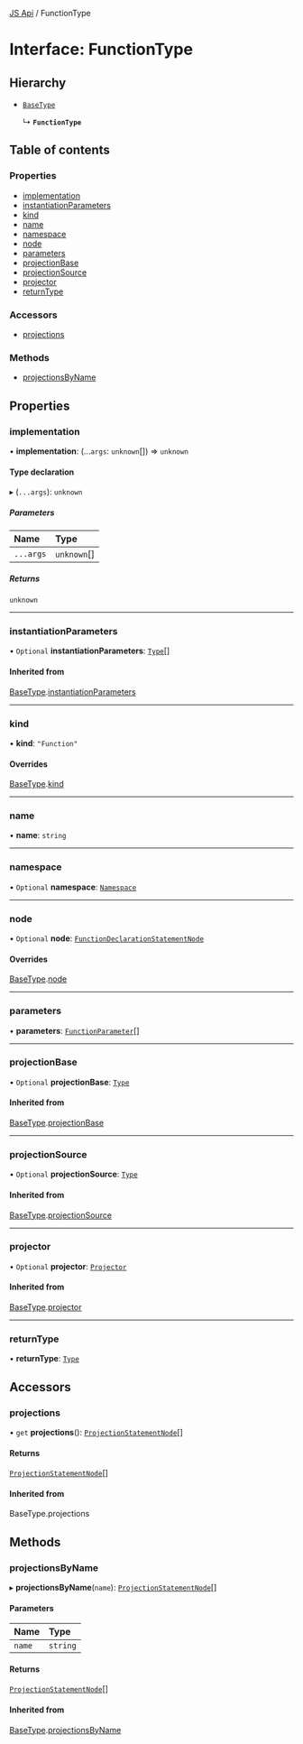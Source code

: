 [JS Api](../index.md) / FunctionType

# Interface: FunctionType

## Hierarchy

- [`BaseType`](BaseType.md)

  ↳ **`FunctionType`**

## Table of contents

### Properties

- [implementation](FunctionType.md#implementation)
- [instantiationParameters](FunctionType.md#instantiationparameters)
- [kind](FunctionType.md#kind)
- [name](FunctionType.md#name)
- [namespace](FunctionType.md#namespace)
- [node](FunctionType.md#node)
- [parameters](FunctionType.md#parameters)
- [projectionBase](FunctionType.md#projectionbase)
- [projectionSource](FunctionType.md#projectionsource)
- [projector](FunctionType.md#projector)
- [returnType](FunctionType.md#returntype)

### Accessors

- [projections](FunctionType.md#projections)

### Methods

- [projectionsByName](FunctionType.md#projectionsbyname)

## Properties

### implementation

• **implementation**: (...`args`: `unknown`[]) => `unknown`

#### Type declaration

▸ (`...args`): `unknown`

##### Parameters

| Name | Type |
| :------ | :------ |
| `...args` | `unknown`[] |

##### Returns

`unknown`

___

### instantiationParameters

• `Optional` **instantiationParameters**: [`Type`](../index.md#type)[]

#### Inherited from

[BaseType](BaseType.md).[instantiationParameters](BaseType.md#instantiationparameters)

___

### kind

• **kind**: ``"Function"``

#### Overrides

[BaseType](BaseType.md).[kind](BaseType.md#kind)

___

### name

• **name**: `string`

___

### namespace

• `Optional` **namespace**: [`Namespace`](Namespace.md)

___

### node

• `Optional` **node**: [`FunctionDeclarationStatementNode`](FunctionDeclarationStatementNode.md)

#### Overrides

[BaseType](BaseType.md).[node](BaseType.md#node)

___

### parameters

• **parameters**: [`FunctionParameter`](FunctionParameter.md)[]

___

### projectionBase

• `Optional` **projectionBase**: [`Type`](../index.md#type)

#### Inherited from

[BaseType](BaseType.md).[projectionBase](BaseType.md#projectionbase)

___

### projectionSource

• `Optional` **projectionSource**: [`Type`](../index.md#type)

#### Inherited from

[BaseType](BaseType.md).[projectionSource](BaseType.md#projectionsource)

___

### projector

• `Optional` **projector**: [`Projector`](Projector.md)

#### Inherited from

[BaseType](BaseType.md).[projector](BaseType.md#projector)

___

### returnType

• **returnType**: [`Type`](../index.md#type)

## Accessors

### projections

• `get` **projections**(): [`ProjectionStatementNode`](ProjectionStatementNode.md)[]

#### Returns

[`ProjectionStatementNode`](ProjectionStatementNode.md)[]

#### Inherited from

BaseType.projections

## Methods

### projectionsByName

▸ **projectionsByName**(`name`): [`ProjectionStatementNode`](ProjectionStatementNode.md)[]

#### Parameters

| Name | Type |
| :------ | :------ |
| `name` | `string` |

#### Returns

[`ProjectionStatementNode`](ProjectionStatementNode.md)[]

#### Inherited from

[BaseType](BaseType.md).[projectionsByName](BaseType.md#projectionsbyname)
